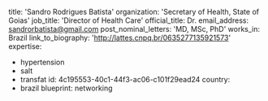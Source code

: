 title: 'Sandro Rodrigues Batista'
organization: 'Secretary of Health, State of Goias'
job_title: 'Director of Health Care'
official_title: Dr.
email_address: sandrorbatista@gmail.com
post_nominal_letters: 'MD, MSc, PhD'
works_in: Brazil
link_to_biography: 'http://lattes.cnpq.br/0635277135921573'
expertise:
  - hypertension
  - salt
  - transfat
id: 4c195553-40c1-44f3-ac06-c101f29ead24
country:
  - brazil
blueprint: networking
